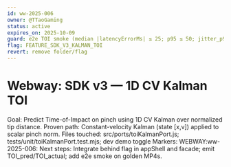 ```yaml
---
id: ww-2025-006
owner: @TTaoGaming
status: active
expires_on: 2025-10-09
guard: e2e TOI smoke (median |latencyErrorMs| ≤ 25; p95 ≤ 50; jitter_p95 ≤ 15; false+missed = 0)
flag: FEATURE_SDK_V3_KALMAN_TOI
revert: remove folder/flag
---
```

 
# Webway: SDK v3 — 1D CV Kalman TOI

Goal: Predict Time-of-Impact on pinch using 1D CV Kalman over normalized tip distance.
Proven path: Constant-velocity Kalman (state [x,v]) applied to scalar pinch norm.
Files touched: src/ports/toiKalmanPort.js; tests/unit/toiKalmanPort.test.mjs; dev demo toggle
Markers: WEBWAY:ww-2025-006:
Next steps: Integrate behind flag in appShell and facade; emit TOI_pred/TOI_actual; add e2e smoke on golden MP4s.
